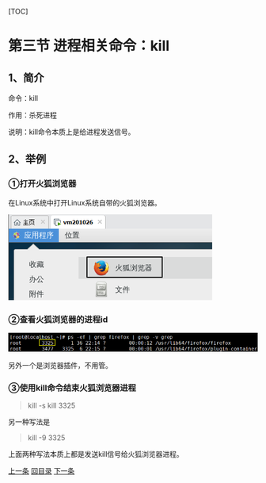 [TOC]

# 第三节 进程相关命令：kill

## 1、简介

命令：kill

作用：杀死进程

说明：kill命令本质上是给进程发送信号。



## 2、举例

### ①打开火狐浏览器

在Linux系统中打开Linux系统自带的火狐浏览器。

![images](images/img060.png)



### ②查看火狐浏览器的进程id

![images](images/img061.png)

另外一个是浏览器插件，不用管。



### ③使用kill命令结束火狐浏览器进程

> kill -s kill 3325

另一种写法是

> kill -9 3325

上面两种写法本质上都是发送kill信号给火狐浏览器进程。



[上一条](verse03-01-ps.html) [回目录](verse03-00-index.html) [下一条](verse03-03-top.html)